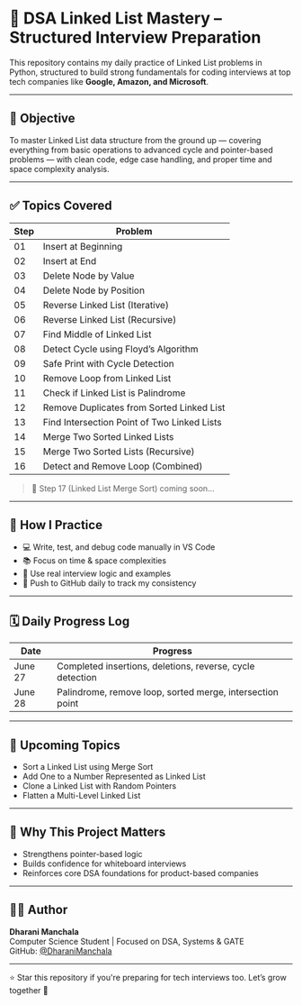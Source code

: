 # 🔗 DSA Linked List Mastery – Structured Interview Preparation

This repository contains my daily practice of Linked List problems in Python, structured to build strong fundamentals for coding interviews at top tech companies like **Google, Amazon, and Microsoft**.

---

## 🎯 Objective

To master Linked List data structure from the ground up — covering everything from basic operations to advanced cycle and pointer-based problems — with clean code, edge case handling, and proper time and space complexity analysis.

---

## ✅ Topics Covered

| Step | Problem |
|------|------------------------------------------------|
| 01   | Insert at Beginning |
| 02   | Insert at End |
| 03   | Delete Node by Value |
| 04   | Delete Node by Position |
| 05   | Reverse Linked List (Iterative) |
| 06   | Reverse Linked List (Recursive) |
| 07   | Find Middle of Linked List |
| 08   | Detect Cycle using Floyd’s Algorithm |
| 09   | Safe Print with Cycle Detection |
| 10   | Remove Loop from Linked List |
| 11   | Check if Linked List is Palindrome |
| 12   | Remove Duplicates from Sorted Linked List |
| 13   | Find Intersection Point of Two Linked Lists |
| 14   | Merge Two Sorted Linked Lists |
| 15   | Merge Two Sorted Lists (Recursive) |
| 16   | Detect and Remove Loop (Combined) |

> 🔄 Step 17 (Linked List Merge Sort) coming soon...

---

## 🧠 How I Practice

- 💻 Write, test, and debug code manually in VS Code
- 📚 Focus on time & space complexities
- 🧪 Use real interview logic and examples
- 🔁 Push to GitHub daily to track my consistency

---

## 🗓️ Daily Progress Log

| Date       | Progress |
|------------|----------|
| June 27    | Completed insertions, deletions, reverse, cycle detection |
| June 28    | Palindrome, remove loop, sorted merge, intersection point |

---

## 🚀 Upcoming Topics

- Sort a Linked List using Merge Sort
- Add One to a Number Represented as Linked List
- Clone a Linked List with Random Pointers
- Flatten a Multi-Level Linked List

---

## 📌 Why This Project Matters

- Strengthens pointer-based logic
- Builds confidence for whiteboard interviews
- Reinforces core DSA foundations for product-based companies

---

## 🧑‍💻 Author

**Dharani Manchala**  
Computer Science Student | Focused on DSA, Systems & GATE  
GitHub: [@DharaniManchala](https://github.com/DharaniManchala)

---

⭐ Star this repository if you're preparing for tech interviews too. Let’s grow together 🚀
